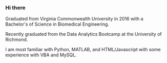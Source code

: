 ### Hi there

Graduated from Virginia Commonwealth University in 2016 with a Bachelor's of Science in Biomedical Engineering.

Recently graduated from the Data Analytics Bootcamp at the University of Richmond.

I am most familiar with Python, MATLAB, and HTML/Javascript with some experience with VBA and MySQL. 

<!--
**kellnergp/kellnergp** is a ✨ _special_ ✨ repository because its `README.md` (this file) appears on your GitHub profile.

Here are some ideas to get you started:

- 🔭 I’m currently working on ...
- 🌱 I’m currently learning ...
- 👯 I’m looking to collaborate on ...
- 🤔 I’m looking for help with ...
- 💬 Ask me about ...
- 📫 How to reach me: ...
- 😄 Pronouns: ...
- ⚡ Fun fact: ...
-->
